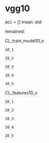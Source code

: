 # vgg10
acc = [] mean: std: 

remained: 

CL_train_model10_x
```
10_1

10_2

10_3

10_4

10_5

```

CL_features10_x
```
10_1

10_2

10_3

10_4

10_5

```

